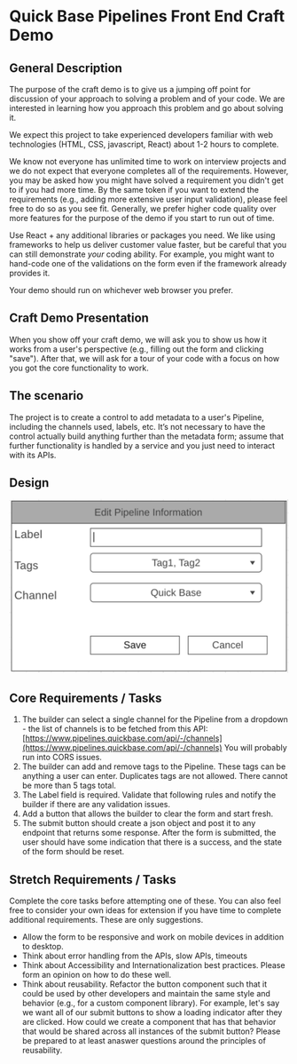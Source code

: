 # Quick Base Pipelines Front End Craft Demo

## General Description

The purpose of the craft demo is to give us a jumping off point for discussion
of your approach to solving a problem and of your code. We are interested in
learning how you approach this problem and go about solving it.

We expect this project to take experienced developers familiar with web
technologies (HTML, CSS, javascript, React) about 1-2 hours to complete. 

We know not everyone has unlimited time to work on interview projects and we do not expect
that everyone completes all of the requirements. However, you may be asked how
you might have solved a requirement you didn't get to if you had more time. By
the same token if you want to extend the requirements (e.g., adding more
extensive user input validation), please feel free to do so as you see fit.
Generally, we prefer higher code quality over more features for the purpose of
the demo if you start to run out of time.

Use React + any additional libraries or packages you need. We
like using frameworks to help us deliver customer value faster, but be careful
that you can still demonstrate _your_ coding ability. For example, you might
want to hand-code one of the validations on the form even if the framework
already provides it.

Your demo should run on whichever web browser you prefer.

## Craft Demo Presentation

When you show off your craft demo, we will ask you to show us how it works from
a user's perspective (e.g., filling out the form and clicking "save"). After
that, we will ask for a tour of your code with a focus on how you got the core
functionality to work.

## The scenario

The project is to create a control to add metadata to a user's Pipeline, including the channels used, labels, etc. 
It’s not necessary to have the control actually build anything further than the metadata form; assume
that further functionality is handled by a service and you just need to interact with
its APIs.

## Design

![](https://github.com/QuickBase/interview-demos/blob/master/ui-pipelines/ui-pipelines-design.png)

## Core Requirements / Tasks

1. The builder can select a single channel for the Pipeline from a dropdown - the list of channels is to be fetched
   from this API: [https://www.pipelines.quickbase.com/api/-/channels](https://www.pipelines.quickbase.com/api/-/channels) You will probably run into CORS issues.
1. The builder can add and remove tags to the Pipeline. These tags can be anything a user can enter. Duplicates tags are not allowed. There cannot be more than 5 tags total.
1. The Label field is required. Validate that following rules and notify the builder if there are any
   validation issues.
1. Add a button that allows the builder to clear the form and start fresh.
1. The submit button should create a json object and post it to any endpoint that returns some response. After the form is submitted, the user should have some indication that there is a success, 
   and the state of the form should be reset.

## Stretch Requirements / Tasks

Complete the core tasks before attempting one
of these. You can also feel free to consider your own ideas for extension if you
have time to complete additional requirements. These are only suggestions.

* Allow the form to be responsive and work on mobile devices in addition to
  desktop.
* Think about error handling from the APIs, slow APIs, timeouts
* Think about Accessibility and Internationalization best practices. Please form an opinion on how to do these well.
* Think about reusability. Refactor the button component such that it could be used by other developers
  and maintain the same style and behavior (e.g., for a custom component
  library). For example, let's say we want all of our submit buttons to show a
  loading indicator after they are clicked. How could we create a component that
  has that behavior that would be shared across all instances of the submit
  button? Please be prepared to at least anaswer questions around the principles of reusability.
